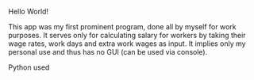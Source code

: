 Hello World!

This app was my first prominent program, done all by myself for work purposes.
It serves only for calculating salary for workers by taking their wage rates, work days and extra work wages
as input. It implies only my personal use and thus has no GUI (can be used via console).

Python used
